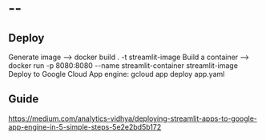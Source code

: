 # --

## Deploy
Generate image --> docker build . -t streamlit-image
Build a container --> docker run -p 8080:8080 --name streamlit-container streamlit-image
Deploy to Google Cloud App engine: gcloud app deploy app.yaml

## Guide
https://medium.com/analytics-vidhya/deploying-streamlit-apps-to-google-app-engine-in-5-simple-steps-5e2e2bd5b172